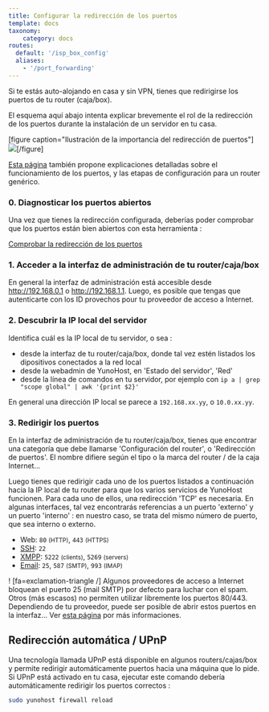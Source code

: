 ```yaml
---
title: Configurar la redirección de los puertos
template: docs
taxonomy:
    category: docs
routes:
  default: '/isp_box_config'
  aliases:
    - '/port_forwarding'
---
```


Si te estás auto-alojando en casa y sin VPN, tienes que redirigirse los puertos de tu router (caja/box).

El esquema aquí abajo intenta explicar brevemente el rol de la redirección de los puertos durante la instalación de un servidor en tu casa.

[figure caption="Ilustración de la importancia del redirección de puertos"]![](image://portForwarding_en.png)[/figure]

[Esta página](https://www.testdevelocidad.es/configuraciones/abrir-correctamente-los-puertos-router/) también propone explicaciones detalladas sobre el funcionamiento de los puertos, y las etapas de configuración para un router genérico.

### 0. Diagnosticar los puertos abiertos

Una vez que tienes la redirección configurada, deberías poder comprobar que los puertos están bien abiertos con esta herramienta :

<a class="btn btn-default" href="http://ports.yunohost.org">Comprobar la redirección de los puertos</a>

### 1. Acceder a la interfaz de administración de tu router/caja/box

En general la interfaz de administración está accesible desde <http://192.168.0.1> o <http://192.168.1.1>.
Luego, es posible que tengas que autenticarte con los ID provechos pour tu proveedor de acceso a Internet.

### 2. Descubrir la IP local del servidor

Identifica cuál es la IP local de tu servidor, o sea :

- desde la interfaz de tu router/caja/box, donde tal vez estén listados los dipositivos conectados a la red local
- desde la webadmin de YunoHost, en 'Estado del servidor', 'Red'
- desde la línea de comandos en tu servidor, por ejemplo con `ip a | grep "scope global" | awk '{print $2}'`

En general una dirección IP local se parece a `192.168.xx.yy`, o `10.0.xx.yy`.

### 3. Redirigir los puertos

En la interfaz de administración de tu router/caja/box, tienes que encontrar una categoría que debe llamarse 'Configuración del router', o 'Redirección de puertos'. El nombre difiere según el tipo o la marca del router / de la caja Internet...

Luego tienes que redirigir cada uno de los puertos listados a continuación hacia la IP local de tu router para que los varios servicios de YunoHost funcionen. Para cada uno de ellos, una redirección 'TCP' es necesaria. En algunas interfaces, tal vez encontrarás referencias a un puerto 'externo' y un puerto 'interno' : en nuestro caso, se trata del mismo número de puerto, que sea interno o externo.

- Web: `80` <small>(HTTP)</small>, `443` <small>(HTTPS)</small>
- [SSH](/ssh): `22`
- [XMPP](https://wikipedia.org/wiki/XMPP): `5222` <small>(clients)</small>, `5269` <small>(servers)</small>
- [Email](/email): `25`, `587` <small>(SMTP)</small>, `993` <small>(IMAP)</small>

! [fa=exclamation-triangle /] Algunos proveedores de acceso a Internet bloquean el puerto 25 (mail SMTP) por defecto para luchar con el spam. Otros (más escasos) no permiten utilizar libremente los puertos 80/443. Dependiendo de tu proveedor, puede ser posible de abrir estos puertos en la interfaz... Ver [esta página](/isp) por más informaciones.

## Redirección automática / UPnP

Una tecnología llamada UPnP está disponible en algunos routers/cajas/box y permite redirigir automáticamente puertos hacia una máquina que lo pide. Si UPnP está activado en tu casa, ejecutar este comando debería automáticamente redirigir los puertos correctos :

```bash
sudo yunohost firewall reload
```
